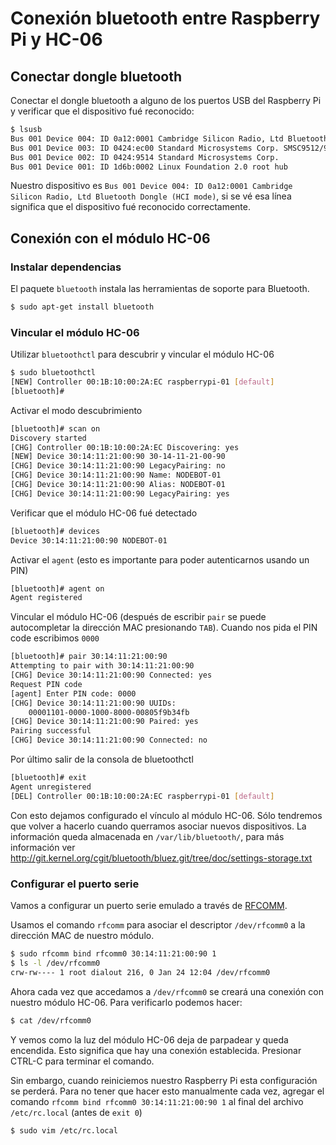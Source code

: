 # Conexión bluetooth entre Raspberry Pi y HC-06

## Conectar dongle bluetooth

Conectar el dongle bluetooth a alguno de los puertos USB del Raspberry Pi y verificar que el dispositivo fué reconocido:
```bash
$ lsusb
Bus 001 Device 004: ID 0a12:0001 Cambridge Silicon Radio, Ltd Bluetooth Dongle (HCI mode)
Bus 001 Device 003: ID 0424:ec00 Standard Microsystems Corp. SMSC9512/9514 Fast Ethernet Adapter
Bus 001 Device 002: ID 0424:9514 Standard Microsystems Corp.
Bus 001 Device 001: ID 1d6b:0002 Linux Foundation 2.0 root hub
```

Nuestro dispositivo es ``Bus 001 Device 004: ID 0a12:0001 Cambridge Silicon Radio, Ltd Bluetooth Dongle (HCI mode)``, si se vé esa línea significa que el dispositivo fué reconocido correctamente.

## Conexión con el módulo HC-06

### Instalar dependencias

El paquete ``bluetooth`` instala las herramientas de soporte para Bluetooth.

```bash
$ sudo apt-get install bluetooth
```
### Vincular el módulo HC-06

Utilizar ``bluetoothctl`` para descubrir y vincular el módulo HC-06

```bash
$ sudo bluetoothctl
[NEW] Controller 00:1B:10:00:2A:EC raspberrypi-01 [default]
[bluetooth]#
```

Activar el modo descubrimiento
```bash
[bluetooth]# scan on
Discovery started
[CHG] Controller 00:1B:10:00:2A:EC Discovering: yes
[NEW] Device 30:14:11:21:00:90 30-14-11-21-00-90
[CHG] Device 30:14:11:21:00:90 LegacyPairing: no
[CHG] Device 30:14:11:21:00:90 Name: NODEBOT-01
[CHG] Device 30:14:11:21:00:90 Alias: NODEBOT-01
[CHG] Device 30:14:11:21:00:90 LegacyPairing: yes
```

Verificar que el módulo HC-06 fué detectado
```bash
[bluetooth]# devices
Device 30:14:11:21:00:90 NODEBOT-01
```

Activar el ``agent`` (esto es importante para poder autenticarnos usando un PIN)
```bash
[bluetooth]# agent on
Agent registered
```

Vincular el módulo HC-06 (después de escribir ``pair`` se puede autocompletar la dirección MAC presionando ``TAB``). Cuando nos pida el PIN code escribimos ``0000``
```bash
[bluetooth]# pair 30:14:11:21:00:90
Attempting to pair with 30:14:11:21:00:90
[CHG] Device 30:14:11:21:00:90 Connected: yes
Request PIN code
[agent] Enter PIN code: 0000
[CHG] Device 30:14:11:21:00:90 UUIDs:
	00001101-0000-1000-8000-00805f9b34fb
[CHG] Device 30:14:11:21:00:90 Paired: yes
Pairing successful
[CHG] Device 30:14:11:21:00:90 Connected: no
```

Por último salir de la consola de bluetoothctl
```bash
[bluetooth]# exit
Agent unregistered
[DEL] Controller 00:1B:10:00:2A:EC raspberrypi-01 [default]
```

Con esto dejamos configurado el vínculo al módulo HC-06. Sólo tendremos que volver a hacerlo cuando querramos asociar nuevos dispositivos. La información queda almacenada en ``/var/lib/bluetooth/``, para más información ver http://git.kernel.org/cgit/bluetooth/bluez.git/tree/doc/settings-storage.txt

### Configurar el puerto serie

Vamos a configurar un puerto serie emulado a través de [RFCOMM](https://en.wikipedia.org/wiki/List_of_Bluetooth_protocols#Radio_frequency_communication_.28RFCOMM.29).

Usamos el comando ``rfcomm`` para asociar el descriptor ``/dev/rfcomm0`` a la dirección MAC de nuestro módulo.

```bash
$ sudo rfcomm bind rfcomm0 30:14:11:21:00:90 1
$ ls -l /dev/rfcomm0
crw-rw---- 1 root dialout 216, 0 Jan 24 12:04 /dev/rfcomm0
```
Ahora cada vez que accedamos a ``/dev/rfcomm0`` se creará una conexión con nuestro módulo HC-06. Para verificarlo podemos hacer:

```bash
$ cat /dev/rfcomm0
```
Y vemos como la luz del módulo HC-06 deja de parpadear y queda encendida. Esto significa que hay una conexión establecida. Presionar CTRL-C para terminar el comando.

Sin embargo, cuando reiniciemos nuestro Raspberry Pi esta configuración se perderá. Para no tener que hacer esto manualmente cada vez, agregar el comando ``rfcomm bind rfcomm0 30:14:11:21:00:90 1`` al final del archivo ``/etc/rc.local`` (antes de ``exit 0``)

```bash
$ sudo vim /etc/rc.local
```
